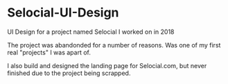 # Selocial-UI-Design
UI Design for a project named Selocial I worked on in 2018

The project was abandonded for a number of reasons. Was one of my first real "projects" I was apart of.

I also build and designed the landing page for Selocial.com, but never finished due to the project being scrapped.
